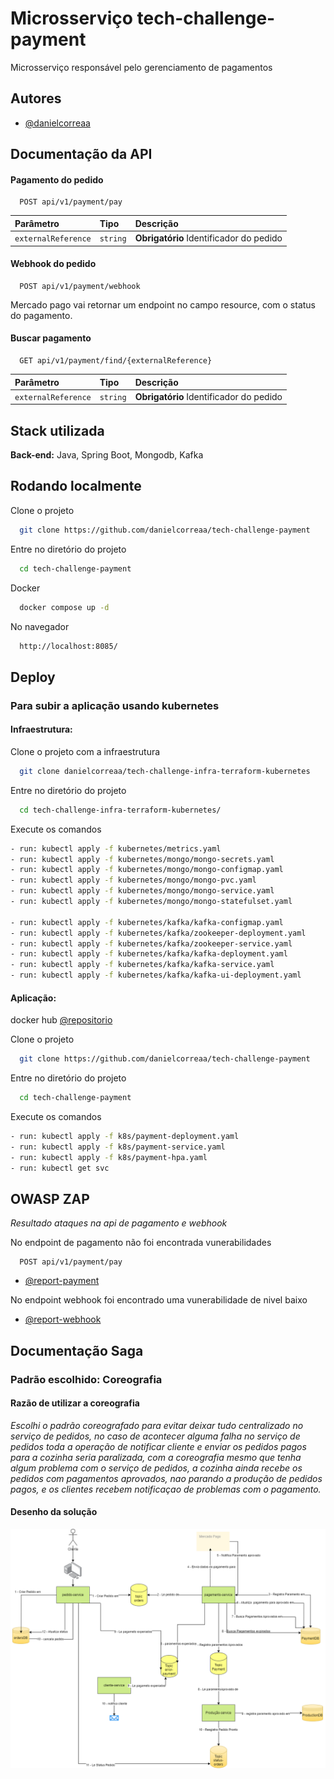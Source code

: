 # 
# Microsserviço tech-challenge-payment

Microsserviço responsável pelo gerenciamento de pagamentos


## Autores

- [@danielcorreaa](https://github.com/danielcorreaa)


## Documentação da API


#### Pagamento do pedido 

```http
  POST api/v1/payment/pay
```

| Parâmetro   | Tipo       | Descrição                           |
| :---------- | :--------- | :---------------------------------- |
| `externalReference` | `string` |  **Obrigatório** Identificador do pedido |


#### Webhook do pedido 

```http
  POST api/v1/payment/webhook
```
Mercado pago vai retornar um endpoint no campo resource, com o status do pagamento.


#### Buscar pagamento

```http
  GET api/v1/payment/find/{externalReference}
```
| Parâmetro   | Tipo       | Descrição                           |
| :---------- | :--------- | :---------------------------------- |
| `externalReference` | `string` |  **Obrigatório** Identificador do pedido |


## Stack utilizada


**Back-end:** Java, Spring Boot, Mongodb, Kafka


## Rodando localmente

Clone o projeto

```bash
  git clone https://github.com/danielcorreaa/tech-challenge-payment
```

Entre no diretório do projeto

```bash
  cd tech-challenge-payment
```

Docker

```bash
  docker compose up -d
```

No navegador

```bash
  http://localhost:8085/
```



## Deploy

### Para subir a aplicação usando kubernetes

#### Infraestrutura:

Clone o projeto com a infraestrutura

```bash
  git clone danielcorreaa/tech-challenge-infra-terraform-kubernetes
```
Entre no diretório do projeto

```bash
  cd tech-challenge-infra-terraform-kubernetes/
````

Execute os comandos

```bash   
- run: kubectl apply -f kubernetes/metrics.yaml     
- run: kubectl apply -f kubernetes/mongo/mongo-secrets.yaml 
- run: kubectl apply -f kubernetes/mongo/mongo-configmap.yaml 
- run: kubectl apply -f kubernetes/mongo/mongo-pvc.yaml 
- run: kubectl apply -f kubernetes/mongo/mongo-service.yaml 
- run: kubectl apply -f kubernetes/mongo/mongo-statefulset.yaml

- run: kubectl apply -f kubernetes/kafka/kafka-configmap.yaml
- run: kubectl apply -f kubernetes/kafka/zookeeper-deployment.yaml
- run: kubectl apply -f kubernetes/kafka/zookeeper-service.yaml
- run: kubectl apply -f kubernetes/kafka/kafka-deployment.yaml
- run: kubectl apply -f kubernetes/kafka/kafka-service.yaml
- run: kubectl apply -f kubernetes/kafka/kafka-ui-deployment.yaml

````

#### Aplicação:

docker hub [@repositorio](https://hub.docker.com/r/daniel36/tech-challenge-payment/tags)

Clone o projeto

```bash
  git clone https://github.com/danielcorreaa/tech-challenge-payment
```

Entre no diretório do projeto

```bash
  cd tech-challenge-payment
```

Execute os comandos
```bash   
- run: kubectl apply -f k8s/payment-deployment.yaml
- run: kubectl apply -f k8s/payment-service.yaml     
- run: kubectl apply -f k8s/payment-hpa.yaml
- run: kubectl get svc

````





## OWASP ZAP
*Resultado ataques na api de pagamento e webhook*

No endpoint de pagamento não foi encontrada vunerabilidades

```http
  POST api/v1/payment/pay
  ```

- [@report-payment](https://danielcorreaa.github.io/tech-challenge-payment/before/pay/report.html)


No endpoint webhook foi encontrado uma vunerabilidade de nivel baixo


- [@report-webhook](https://danielcorreaa.github.io/tech-challenge-payment/before/webhook/report.html)



## Documentação Saga

### Padrão escolhido: Coreografia 

#### Razão de utilizar a coreografia
*Escolhi o padrão coreografado para evitar deixar tudo centralizado no serviço de pedidos, no caso de acontecer alguma falha no serviço de pedidos toda a operação de notificar cliente e enviar os pedidos pagos para a cozinha seria paralizada, com a coreografia mesmo que tenha algum problema com o serviço de pedidos, a cozinha ainda recebe os pedidos com pagamentos aprovados, nao parando a produção de pedidos pagos, e os clientes recebem notificaçao de problemas com o pagamento.*

#### Desenho da solução

![Desenho Padrão Saga coreografado.](/images/saga-diagrama.png)

